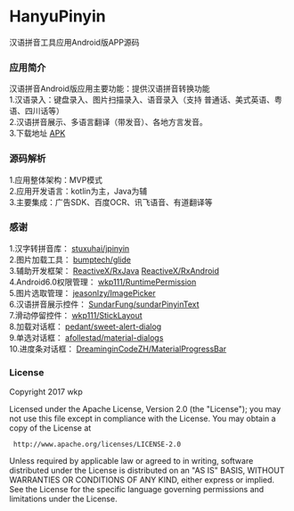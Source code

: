 # HanyuPinyin
汉语拼音工具应用Android版APP源码
### 应用简介
汉语拼音Android版应用主要功能：提供汉语拼音转换功能</br>
1.汉语录入：键盘录入、图片扫描录入、语音录入（支持 普通话、美式英语、粤语、四川话等）</br>
2.汉语拼音展示、多语言翻译（带发音）、各地方言发音。</br>
3.下载地址
<a href="https://raw.githubusercontent.com/wkp111/HanyuPinyin/master/hanyupinyi-version/HanyuPinyin-release-v1.0.1_legu_huawei_signed_zipalign.apk">APK</a>
### 源码解析
1.应用整体架构：MVP模式</br>
2.应用开发语言：kotlin为主，Java为辅</br>
3.主要集成：广告SDK、百度OCR、讯飞语音、有道翻译等
### 感谢
1.汉字转拼音库：
<a href="https://github.com/stuxuhai/jpinyin">stuxuhai/jpinyin</a></br>
2.图片加载工具：
<a href="https://github.com/bumptech/glide">bumptech/glide</a></br>
3.辅助开发框架：
<a href="https://github.com/ReactiveX/RxJava">ReactiveX/RxJava</a>
<a href="https://github.com/ReactiveX/RxAndroid">ReactiveX/RxAndroid</a></br>
4.Android6.0权限管理：
<a href="https://github.com/wkp111/RuntimePermission">wkp111/RuntimePermission</a></br>
5.图片选取管理：
<a href="https://github.com/jeasonlzy/ImagePicker">jeasonlzy/ImagePicker</a></br>
6.汉语拼音展示控件：
<a href="https://github.com/SundarFung/sundarPinyinText">SundarFung/sundarPinyinText</a></br>
7.滑动停留控件：
<a href="https://github.com/wkp111/StickLayout">wkp111/StickLayout</a></br>
8.加载对话框：
<a href="https://github.com/pedant/sweet-alert-dialog">pedant/sweet-alert-dialog</a></br>
9.单选对话框：
<a href="https://github.com/afollestad/material-dialogs">afollestad/material-dialogs</a></br>
10.进度条对话框：
<a href="https://github.com/DreaminginCodeZH/MaterialProgressBar">DreaminginCodeZH/MaterialProgressBar</a></br>
### License

   Copyright 2017 wkp

   Licensed under the Apache License, Version 2.0 (the "License");
   you may not use this file except in compliance with the License.
   You may obtain a copy of the License at

     http://www.apache.org/licenses/LICENSE-2.0

   Unless required by applicable law or agreed to in writing, software
   distributed under the License is distributed on an "AS IS" BASIS,
   WITHOUT WARRANTIES OR CONDITIONS OF ANY KIND, either express or implied.
   See the License for the specific language governing permissions and
   limitations under the License.
